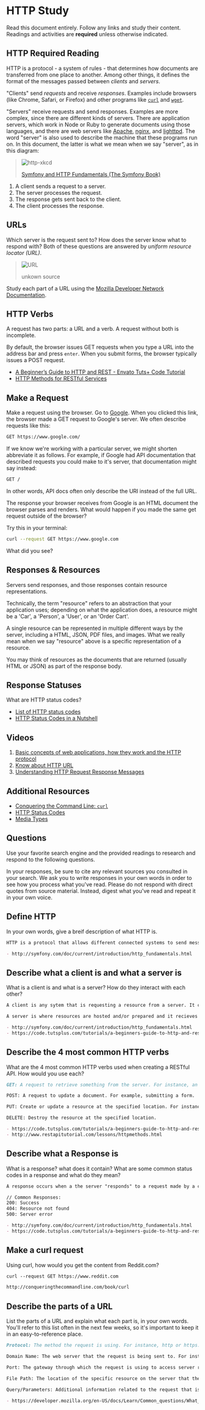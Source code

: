 # HTTP Study

Read this document entirely. Follow any links and study their content. Readings
and activities are **required** unless otherwise indicated.

## HTTP Required Reading

HTTP is a protocol - a system of rules - that determines how documents are
transferred from one place to another. Among other things, it defines the format
of the messages passed between *clients* and *servers*.

"Clients" send *requests* and receive *responses*. Examples include browsers
(like Chrome, Safari, or Firefox) and other programs like
[`curl`](http://curl.haxx.se/docs/) and
[`wget`](http://www.gnu.org/software/wget/manual/wget.html).

"Servers" receive requests and send responses. Examples are more complex, since
there are different kinds of servers. There are application servers, which work
in Node or Ruby to generate documents using those languages, and there are web
servers like [Apache](http://httpd.apache.org/), [nginx](http://nginx.com/), and
[lighttpd](https://www.lighttpd.net). The word "server" is also used to describe
the machine that these programs run on. In this document, the latter is what we
mean when we say "server", as in this diagram:

> ![http-xkcd](https://cloud.githubusercontent.com/assets/388761/12621764/0ffb527e-c4f0-11e5-87ae-d597e3835fcd.png)
>
> [Symfony and HTTP Fundamentals (The Symfony Book)](http://symfony.com/doc/current/book/http_fundamentals.html)

1.  A client sends a request to a server.
1.  The server processes the request.
1.  The response gets sent back to the client.
1.  The client processes the response.

## URLs

Which server is the request sent to? How does the server know what to respond
with? Both of these questions are answered by *uniform resource locator (URL)*.

> ![URL](https://cloud.githubusercontent.com/assets/388761/12622184/2c0143dc-c4f2-11e5-84af-55f723dd6639.png)
>
> unkown source

Study each part of a URL using the [Mozilla Developer Network
Documentation](https://developer.mozilla.org/en-US/docs/Learn/Common_questions/What_is_a_URL).

## HTTP Verbs

A request has two parts: a URL and a verb. A request without both is incomplete.

By default, the browser issues GET requests when you type a URL into the address
bar and press `enter`. When you submit forms, the browser typically issues a
POST request.

-   [A Beginner’s Guide to HTTP and REST - Envato Tuts+ Code Tutorial](http://code.tutsplus.com/tutorials/a-beginners-guide-to-http-and-rest--net-16340)
-   [HTTP Methods for RESTful Services](http://www.restapitutorial.com/lessons/httpmethods.html)

## Make a Request

Make a request using the browser. Go to [Google](https://www.google.com). When
you clicked this link, the browser made a GET request to Google's server. We
often describe requests like this:

```txt
GET https://www.google.com/
```

If we know we're working with a particular server, we might shorten abbreviate
it as follows. For example, if Google had API documentation that described
requests you could make to it's server, that documentation might say instead:

```txt
GET /
```

In other words, API docs often only describe the URI instead of the full URL.

The response your browser receives from Google is an HTML document the browser
parses and renders. What would happen if you made the same get request outside
of the browser?

Try this in your terminal:

```sh
curl --request GET https://www.google.com
```

What did you see?

## Responses & Resources

Servers send responses, and those responses contain resource representations.

Technically, the term "resource" refers to an abstraction that your application
uses; depending on what the application does, a resource might be a 'Car', a
'Person', a 'User', or an 'Order Cart'.

A single resource can be represented in multiple different ways by the server,
including a HTML, JSON, PDF files, and images. What we really mean when we say
"resource" above is a specific representation of a resource.

You may think of resources as the documents that are returned (usually HTML or
JSON) as part of the response body.

## Response Statuses

What are HTTP status codes?

-   [List of HTTP status codes](https://en.wikipedia.org/wiki/List_of_HTTP_status_codes)
-   [HTTP Status Codes in a Nutshell](https://twitter.com/stevelosh/status/372740571749572610)

## Videos

1.  [Basic concepts of web applications, how they work and the HTTP protocol](https://www.youtube.com/watch?v=RsQ1tFLwldY)
1.  [Know about HTTP URL](https://www.youtube.com/watch?v=ADQ_rhefgEk)
1.  [Understanding HTTP Request Response Messages](https://www.youtube.com/watch?v=sxiRFwQ1RJ4)

## Additional Resources

-   [Conquering the Command Line: `curl`](http://conqueringthecommandline.com/book/curl)
-   [HTTP Status Codes](http://en.wikipedia.org/wiki/List_of_HTTP_status_codes)
-   [Media Types](http://en.wikipedia.org/wiki/Internet_media_type)

## Questions

Use your favorite search engine and the provided readings to research and
respond to the following questions.

In your responses, be sure to cite any relevant sources you consulted in your
search. We ask you to write responses in your own words in order to see how you
process what you've read. Please do not respond with direct quotes from source
material. Instead, digest what you've read and repeat it in your own voice.

## Define HTTP

In your own words, give a breif description of what HTTP is.

```md
HTTP is a protocol that allows different connected systems to send messages to each other.

- http://symfony.com/doc/current/introduction/http_fundamentals.html
```

## Describe what a client is and what a server is

 What is a client is and what is a server? How do they interact with each other?

```md
A client is any sytem that is requesting a resource from a server. It could be a browser or an application like cURL.

A server is where resources are hosted and/or prepared and it recieves requests and sends responses. For instance a web server or API.

- http://symfony.com/doc/current/introduction/http_fundamentals.html
- https://code.tutsplus.com/tutorials/a-beginners-guide-to-http-and-rest--net-16340
```

## Describe the 4 most common HTTP verbs

What are the 4 most common HTTP verbs used when creating a RESTful API. How
would you use each?

```md
GET: A request to retrieve something from the server. For instance, an html doucment or image.

POST: A request to update a document. For example, submitting a form.

PUT: Create or update a resource at the specified location. For instance, if you are creating a new DB entry.

DELETE: Destroy the resource at the specified location.

- https://code.tutsplus.com/tutorials/a-beginners-guide-to-http-and-rest--net-16340
- http://www.restapitutorial.com/lessons/httpmethods.html
```

## Describe what a Response is

What is a response? what does it contain? What are some common status codes in a
response and what do they mean?

```md
A response occurs when a the server "responds" to a request made by a client for a given resource. These responses can contain the request resource but they also contain metadata about the request called headers.

// Common Responses:
200: Success
404: Resource not found
500: Server error

- http://symfony.com/doc/current/introduction/http_fundamentals.html
- https://code.tutsplus.com/tutorials/a-beginners-guide-to-http-and-rest--net-16340
```

## Make a curl request

Using curl, how would you get the content from Reddit.com?

```md
curl --request GET https://www.reddit.com

http://conqueringthecommandline.com/book/curl
```

## Describe the parts of a URL

List the parts of a URL and explain what each part is, in your own words. You'll
refer to this list often in the next few weeks, so it's important to keep it in
an easy-to-reference place.

```md
Protocol: The method the request is using. For instance, http or https.

Domain Name: The web server that the request is being sent to. For instance, google.com or amazon.com.

Port: The gateway through which the request is using to access server resources. For instance, 80 for http protocol.

File Path: The location of the specific resource on the server that the request is trying to access. for instance /orders/ or /users/<:id>

Query/Parameters: Additional information related to the request that is presented in key-value pairs. For instance, ?query=dale&location=providence

- https://developer.mozilla.org/en-US/docs/Learn/Common_questions/What_is_a_URL
```
